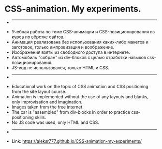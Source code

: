# CSS-animation. My experiments.
* --------------
* Учебная работа по теме CSS-анимации и CSS-позиционирования из курса по вёрстке сайтов.
* Анимация реализована без использования каких-либо макетов и заготовок, только импровизация и воображение.
* Изображения взяты из свободного доступа в интернете.
* Автомобиль "собран" из div-блоков с целью отработки навыков css-позиционирования.
* JS-код не использовался, только HTML и CSS.
* --------------
* Educational work on the topic of CSS animation and CSS positioning from the site layout course.
* Animation is implemented without the use of any layouts and blanks, only improvisation and imagination.
* Images taken from the free internet.
* The car is "assembled" from div-blocks in order to practice css-positioning skills.
* No JS code was used, only HTML and CSS.
* --------------
* Link: <https://aleksr777.github.io/CSS-animation-my-experiments/>
